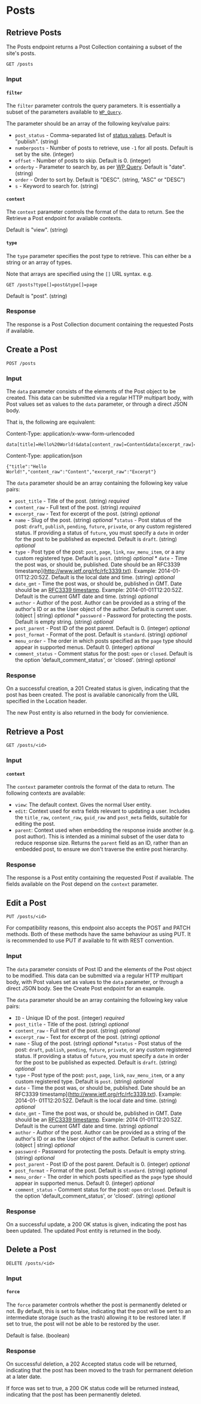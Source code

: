 Posts
=====

Retrieve Posts
--------------
The Posts endpoint returns a Post Collection containing a subset of the site's
posts.

	GET /posts

### Input
#### `filter`
The `filter` parameter controls the query parameters. It is essentially a subset
of the parameters available to [`WP_Query`](http://codex.wordpress.org/Class_Reference/WP_Query).

The parameter should be an array of the following key/value pairs:

* `post_status` - Comma-separated list of [status
  values](http://codex.wordpress.org/Class_Reference/WP_Query#Status_Parameters).
  Default is "publish". (string)
* `numberposts` - Number of posts to retrieve, use `-1` for all posts. Default
  is set by the site. (integer)
* `offset` - Number of posts to skip. Default is 0. (integer)
* `orderby` - Parameter to search by, as per [WP Query](http://codex.wordpress.org/Class_Reference/WP_Query#Order_.26_Orderby_Parameters).
  Default is "date". (string)
* `order` - Order to sort by. Default is "DESC". (string, "ASC" or "DESC")
* `s` - Keyword to search for. (string)


#### `context`
The `context` parameter controls the format of the data to return. See the
Retrieve a Post endpoint for available contexts.

Default is "view". (string)


#### `type`
The `type` parameter specifies the post type to retrieve. This can either be a
string or an array of types.

Note that arrays are specified using the `[]` URL syntax. e.g.

```
GET /posts?type[]=post&type[]=page
```

Default is "post". (string)


### Response
The response is a Post Collection document containing the requested Posts if
available.


Create a Post
-------------

	POST /posts

### Input
The `data` parameter consists of the elements of the Post object to be created.  This data can be submitted via a regular HTTP multipart body, with Post values set as values to the `data` parameter, or through a direct JSON body.

That is, the following are equivalent:

Content-Type: application/x-www-form-urlencoded

	data[title]=Hello%20World!&data[content_raw]=Content&data[excerpt_raw]=Excerpt


Content-Type: application/json

	{"title":"Hello World!","content_raw":"Content","excerpt_raw":"Excerpt"}

The `data` parameter should be an array containing the following key value pairs:

* `post_title` - Title of the post. (string) *required*
* `content_raw` - Full text of the post. (string) *required*
* `excerpt_raw` - Text for excerpt of the post. (string) *optional*
* `name` - Slug of the post. (string) *optional*
*`status` - Post status of the post: `draft`, `publish`, `pending`, `future`,
`private`, or any custom registered status.  If providing a status of `future`,
you must specify a `date` in order for the post to be published as expected.
Default is `draft`. (string) *optional*
* `type` - Post type of the post: `post`, `page`, `link`, `nav_menu_item`, or a any custom registered type.  Default is `post`. (string) *optional* * `date` - Time the post was, or should be, published.  Date should be an RFC3339
timestamp](http://www.ietf.org/rfc/rfc3339.txt).  Example: 2014-01-01T12:20:52Z.  Default is the local date and time. (string) *optional*
* `date_gmt` - Time the post was, or should be, published in GMT.  Date should be an [RFC3339 timestamp](http://www.ietf.org/rfc/rfc3339.txt).  Example: 2014-01-01T12:20:52Z.  Default is the current GMT date and time. (string) *optional*
* `author` - Author of the post.  Author can be provided as a string of the author's ID or as the User object of the author.  Default is current user. (object \| string)
*optional* * `password` - Password for protecting the posts.  Default is empty
string. (string) *optional*
* `post_parent` - Post ID of the post parent.  Default is 0. (integer) *optional*
* `post_format` - Format of the post.  Default is `standard`. (string) *optional*
* `menu_order` - The order in which posts specified as the `page` type should appear in supported menus.  Default 0. (integer) *optional*
* `comment_status` - Comment status for the post: `open` or
`closed`.  Default is the option 'default_comment_status', or 'closed'. (string) *optional*

### Response
On a successful creation, a 201 Created status is given, indicating that the
post has been created. The post is available canonically from the URL specified
in the Location header.

The new Post entity is also returned in the body for convienience.


Retrieve a Post
---------------

	GET /posts/<id>

### Input
#### `context`
The `context` parameter controls the format of the data to return. The following
contexts are available:

* `view`: The default context. Gives the normal User entity.
* `edit`: Context used for extra fields relevant to updating a user. Includes
  the `title_raw`, `content_raw`, `guid_raw` and `post_meta` fields, suitable
  for editing the post.
* `parent`: Context used when embedding the response inside another (e.g. post
  author). This is intended as a minimal subset of the user data to reduce
  response size. Returns the `parent` field as an ID, rather than an embedded
  post, to ensure we don't traverse the entire post hierarchy.

### Response
The response is a Post entity containing the requested Post if available. The
fields available on the Post depend on the `context` parameter.


Edit a Post
-----------

	PUT /posts/<id>

For compatibility reasons, this endpoint also accepts the POST and PATCH
methods. Both of these methods have the same behaviour as using PUT. It is
recommended to use PUT if available to fit with REST convention.

### Input
The `data` parameter consists of Post ID and the elements of the Post object
to be modified.  This data can be submitted via a regular HTTP multipart body,
with Post values set as values to the `data` parameter, or through a direct
JSON body.  See the Create Post endpoint for an example.

The `data` parameter should be an array containing the following key value pairs:

* `ID` - Unique ID of the post. (integer) *required*
* `post_title` - Title of the post. (string) *optional*
* `content_raw` - Full text of the post. (string) *optional*
* `excerpt_raw` - Text for excerpt of the post. (string) *optional*
* `name` - Slug of the post. (string) *optional*
*`status` - Post status of the post: `draft`, `publish`, `pending`, `future`,
`private`, or any custom registered status.  If providing a status of `future`,
you must specify a `date` in order for the post to be published as expected.
Default is `draft`. (string) *optional*
* `type` - Post type of the post: `post`, `page`, `link`, `nav_menu_item`, or
a any custom registered type.  Default is `post`. (string) *optional*
* `date` - Time the post was, or should be, published.  Date should be an
RFC3339 timestamp](http://www.ietf.org/rfc/rfc3339.txt).  Example: 2014-01-
01T12:20:52Z.  Default is the local date and time. (string) *optional*
* `date_gmt` - Time the post was, or should be, published in GMT.  Date should
be an [RFC3339 timestamp](http://www.ietf.org/rfc/rfc3339.txt).  Example: 2014
01-01T12:20:52Z.  Default is the current GMT date and time. (string) *optional*
* `author` - Author of the post.  Author can be provided as a string of the
author's ID or as the User object of the author.  Default is current user.
(object \| string) *optional*
* `password` - Password for protecting the posts.  Default is empty string.
(string) *optional*
* `post_parent` - Post ID of the post parent.  Default is 0. (integer) *optional*
* `post_format` - Format of the post.  Default is `standard`. (string) *optional*
* `menu_order` - The order in which posts specified as the `page` type should
appear in supported menus.  Default 0. (integer) *optional*
* `comment_status` - Comment status for the post: `open` or`closed`.  Default
is the option 'default_comment_status', or 'closed'. (string) *optional*

### Response
On a successful update, a 200 OK status is given, indicating the post has been
updated. The updated Post entity is returned in the body.


Delete a Post
-------------

	DELETE /posts/<id>

### Input
#### `force`
The `force` parameter controls whether the post is permanently deleted or not.
By default, this is set to false, indicating that the post will be sent to an
intermediate storage (such as the trash) allowing it to be restored later. If
set to true, the post will not be able to be restored by the user.

Default is false. (boolean)

### Response
On successful deletion, a 202 Accepted status code will be returned, indicating
that the post has been moved to the trash for permanent deletion at a
later date.

If force was set to true, a 200 OK status code will be returned instead,
indicating that the post has been permanently deleted.
